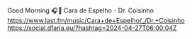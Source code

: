 Good Morning 🎧🎵 Cara de Espelho - Dr. Coisinho  https://www.last.fm/music/Cara+de+Espelho/_/Dr.+Coisinho https://social.dfaria.eu/?hashtag=2024-04-27T06:00:04Z